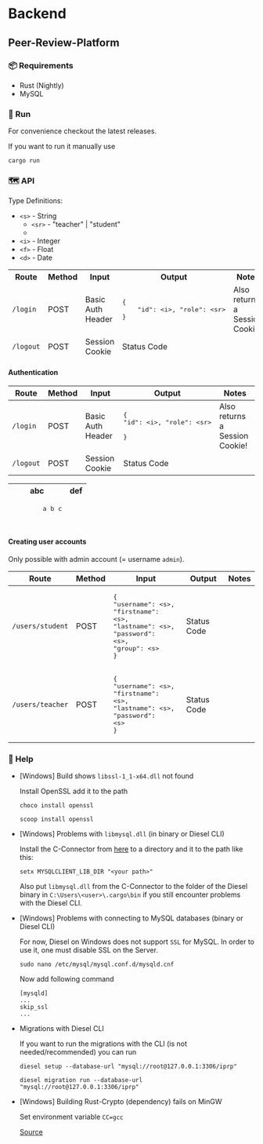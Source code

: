 # Backend

## Peer-Review-Platform

### 📦 Requirements 

* Rust (Nightly)
* MySQL

### :rocket: Run

For convenience checkout the latest releases.

If you want to run it manually use 

```
cargo run
```

### 🗺️ API

Type Definitions:

* `<s>` - String
  * `<sr>` - "teacher" | "student"
  * 
* `<i>` - Integer
* `<f>` - Float
* `<d>` - Date



<table>
<thead>
<tr>
<th>Route</th>
<th>Method</th>
<th>Input</th>
<th>Output</th>
<th>Notes</th>
</tr>
<tr>
    <td><code>/login</code></td>
    <td>POST</td>
    <td>Basic Auth Header</td>
    <td>
<pre lang=json>
{
	"id": &lt;i>, "role": &lt;sr>
}
</pre>
    </td>
	<td>Also returns a Session Cookie!</td>
    </tr>
    <td><code>/logout</code></td>
    <td>POST</td>
    <td>Session Cookie</td>
    <td>Status Code</td>
	<td></td>
    </tr>
</thead>
</table>



#### Authentication

| Route    | Method | Input             | Output | Notes |
| -------- | ------ | ----------------- | ------ | ----- |
| `/login` | POST | Basic Auth Header | <pre lang=json>{<br />"id": \<i>,  "role": \<sr> <br />}</pre> | Also returns a Session Cookie! |
| `/logout` | POST | Session Cookie | Status Code | |



<table>
<thead>
<tr>
<th>abc</th>
<th>def</th>
</tr>
<tr>
<td>
    <pre lang=json>
    	a b c
    </pre>
</td>
<td></td>
</td>
</thead>
</table>



#### Creating user accounts

Only possible with admin account (= username `admin`).

| Route            | Method | Input                                                        | Output      | Notes |
| ---------------- | ------ | ------------------------------------------------------------ | ----------- | ----- |
| `/users/student` | POST   | <pre lang=json>{<br />"username": \<s>, <br />"firstname": \<s>,<br />"lastname": \<s>,<br />"password": \<s>,<br />"group": \<s><br />}</pre> | Status Code |       |
| `/users/teacher` | POST   | <pre lang=json>{<br />"username": \<s>, <br />"firstname": \<s>,<br />"lastname": \<s>,<br />"password": \<s><br />}</pre> | Status Code |       |

#### 



### 📖 Help

* [Windows] Build shows `libssl-1_1-x64.dll` not found

  Install OpenSSL add it to the path

  ```
  choco install openssl
  ```

  ```
  scoop install openssl
  ```

  

* [Windows] Problems with `libmysql.dll` (in binary or Diesel CLI)

  Install the C-Connector from [here](https://downloads.mysql.com/archives/c-c/) to a directory and it to the path like this:

  ```
  setx MYSQLCLIENT_LIB_DIR "<your path>"	
  ```

  Also put `libmysql.dll` from the C-Connector to the folder of the Diesel binary in `C:\Users\<user>\.cargo\bin` if you still encounter problems with the Diesel CLI.

  

* [Windows] Problems with connecting to MySQL databases (binary or Diesel CLI)

  For now, Diesel on Windows does not support `SSL` for MySQL. In order to use it, one must disable SSL on the Server.

  ```
  sudo nano /etc/mysql/mysql.conf.d/mysqld.cnf
  ```

  Now add following command

  ```
  [mysqld]
  ...
  skip_ssl
  ...
  ```

  

* Migrations with Diesel CLI

  If you want to run the migrations with the CLI (is not needed/recommended) you can run

  ```
  diesel setup --database-url "mysql://root@127.0.0.1:3306/iprp"
  ```

  ```
  diesel migration run --database-url "mysql://root@127.0.0.1:3306/iprp"
  ```

  

* [Windows] Building Rust-Crypto (dependency) fails on MinGW

  Set environment variable `CC=gcc`

  [Source](https://github.com/DaGenix/rust-crypto/issues/369)